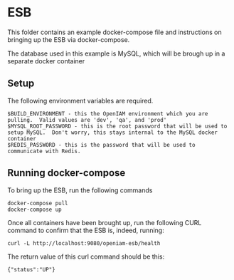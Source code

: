 # ESB

This folder contains an example docker-compose file and instructions on bringing up the ESB via docker-compose.

The database used in this example is MySQL, which will be brough up in a separate docker container

## Setup

The following environment variables are required.

```
$BUILD_ENVIRONMENT - this the OpenIAM environment which you are pulling.  Valid values are 'dev', 'qa', and 'prod'
$MYSQL_ROOT_PASSWORD - this is the root password that will be used to setup MySQL.  Don't worry, this stays internal to the MySQL docker container
$REDIS_PASSWORD - this is the password that will be used to communicate with Redis.
```

## Running docker-compose

To bring up the ESB, run the following commands
```
docker-compose pull
docker-compose up
```

Once all containers have been brought up, run the following CURL command to confirm that the ESB is, indeed, running:

```
curl -L http://localhost:9080/openiam-esb/health
```

The return value of this curl command should be this:
```
{"status":"UP"}
```